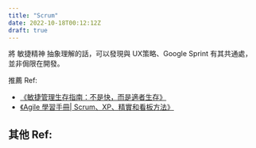 ```yaml
---
title: "Scrum"
date: 2022-10-18T00:12:12Z
draft: true
---
```


將 敏捷精神 抽象理解的話，可以發現與 UX策略、Google Sprint 有其共通處，並非侷限在開發。



推薦 Ref:
- [《敏捷管理生存指南：不是快，而是適者生存》](https://www.books.com.tw/products/0010896844?utm_source=www&utm_medium=share&utm_content=copy&utm_campaign=product&utm_term=0010896844)
- [《Agile 學習手冊| Scrum、XP、精實和看板方法》](https://www.oreilly.com/library/view/agile/9789863476733/)


其他 Ref:
- 